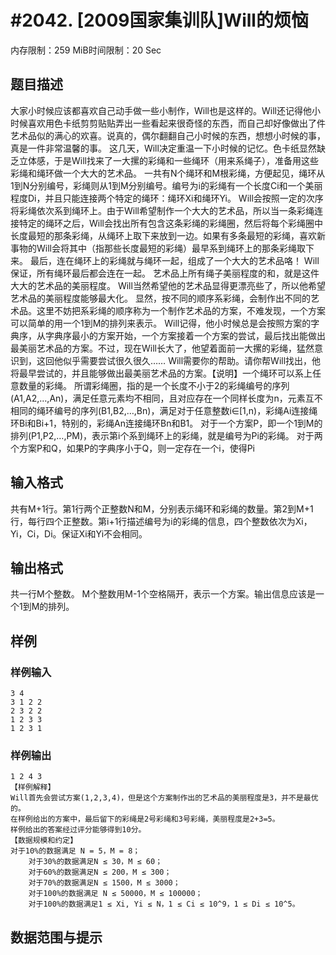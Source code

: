 # #2042. [2009国家集训队]Will的烦恼

内存限制：259 MiB时间限制：20 Sec

## 题目描述

大家小时候应该都喜欢自己动手做一些小制作，Will也是这样的。Will还记得他小时候喜欢用色卡纸剪剪贴贴弄出一些看起来很奇怪的东西，而自己却好像做出了件艺术品似的满心的欢喜。说真的，偶尔翻翻自己小时候的东西，想想小时候的事，真是一件非常温馨的事。 这几天，Will决定重温一下小时候的记忆。色卡纸显然缺乏立体感，于是Will找来了一大摞的彩绳和一些绳环（用来系绳子），准备用这些彩绳和绳环做一个大大的艺术品。 一共有N个绳环和M根彩绳，方便起见，绳环从1到N分别编号，彩绳则从1到M分别编号。编号为i的彩绳有一个长度Ci和一个美丽程度Di，并且只能连接两个特定的绳环：绳环Xi和绳环Yi。 Will会按照一定的次序将彩绳依次系到绳环上。由于Will希望制作一个大大的艺术品，所以当一条彩绳连接特定的绳环之后，Will会找出所有包含这条彩绳的彩绳圈，然后将每个彩绳圈中长度最短的那条彩绳，从绳环上取下来放到一边。如果有多条最短的彩绳，喜欢新事物的Will会将其中（指那些长度最短的彩绳）最早系到绳环上的那条彩绳取下来。 最后，连在绳环上的彩绳就与绳环一起，组成了一个大大的艺术品咯！ Will保证，所有绳环最后都会连在一起。 艺术品上所有绳子美丽程度的和，就是这件大大的艺术品的美丽程度。 Will当然希望他的艺术品显得更漂亮些了，所以他希望艺术品的美丽程度能够最大化。 显然，按不同的顺序系彩绳，会制作出不同的艺术品。这里不妨把系彩绳的顺序称为一个制作艺术品的方案，不难发现，一个方案可以简单的用一个1到M的排列来表示。 Will记得，他小时候总是会按照方案的字典序，从字典序最小的方案开始，一个方案接着一个方案的尝试，最后找出能做出最美丽艺术品的方案。不过，现在Will长大了，他望着面前一大摞的彩绳，猛然意识到，这回他似乎需要尝试很久很久&hellip;&hellip; Will需要你的帮助。请你帮Will找出，他将最早尝试的，并且能够做出最美丽艺术品的方案。【说明】一个绳环可以系上任意数量的彩绳。 所谓彩绳圈，指的是一个长度不小于2的彩绳编号的序列(A1,A2,&hellip;,An)，满足任意元素均不相同，且对应存在一个同样长度为n，元素互不相同的绳环编号的序列(B1,B2,&hellip;,Bn)，满足对于任意整数i&isin;[1,n)，彩绳Ai连接绳环Bi和Bi+1，特别的，彩绳An连接绳环Bn和B1。 对于一个方案P，即一个1到M的排列(P1,P2,&hellip;,PM)，表示第i个系到绳环上的彩绳，就是编号为Pi的彩绳。 对于两个方案P和Q，如果P的字典序小于Q，则一定存在一个i，使得Pi

## 输入格式

共有M+1行。第1行两个正整数N和M，分别表示绳环和彩绳的数量。第2到M+1行，每行四个正整数。第i+1行描述编号为i的彩绳的信息，四个整数依次为Xi，Yi，Ci，Di。保证Xi和Yi不会相同。

## 输出格式

共一行M个整数。 M个整数用M-1个空格隔开，表示一个方案。输出信息应该是一个1到M的排列。

## 样例

### 样例输入

    
    3 4
    3 1 2 2
    2 3 2 2
    1 2 3 3
    1 2 3 1
    
    

### 样例输出

    
    1 2 4 3
    【样例解释】
    Will首先会尝试方案(1,2,3,4)，但是这个方案制作出的艺术品的美丽程度是3，并不是最优的。
    在样例给出的方案中，最后留下的彩绳是2号彩绳和3号彩绳，美丽程度是2+3=5。
    样例给出的答案经过评分能够得到10分。
    【数据规模和约定】
    对于10%的数据满足 N = 5，M = 8；
    	对于30%的数据满足N ≤ 30，M ≤ 60；
    	对于60%的数据满足N ≤ 200，M ≤ 300；
    	对于70%的数据满足N ≤ 1500，M ≤ 3000；
    	对于100%的数据满足 N ≤ 50000，M ≤ 100000；
    	对于100%的数据满足1 ≤ Xi, Yi ≤ N，1 ≤ Ci ≤ 10^9，1 ≤ Di ≤ 10^5。
    
    

## 数据范围与提示
